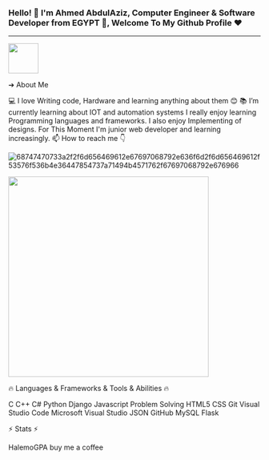 ### Hello! 👋 I'm Ahmed AbdulAziz, Computer Engineer & Software Developer from EGYPT 👋, Welcome To My Github Profile ♥
---------------------------------------------------------------------
<img src="https://user-images.githubusercontent.com/45937473/187419128-e4628d24-ac10-4473-b923-c02c8f9ebe2f.gif" width=60 height55>

➔ About Me

💻 I love Writing code, Hardware and learning anything about them 😊
📚 I’m currently learning about IOT and automation systems
I really enjoy learning Programming languages and frameworks.
I also enjoy Implementing of designs.
For This Moment I'm junior web developer and learning increasingly.
📫 How to reach me 👇



![68747470733a2f2f6d656469612e67697068792e636f6d2f6d656469612f53576f536b4e36447854737a71494b4571762f67697068792e676966](https://user-images.githubusercontent.com/45937473/186777755-c5bb49e4-c023-4cec-b3ce-73d3547b1f12.gif)


<img src="https://user-images.githubusercontent.com/45937473/186777755-c5bb49e4-c023-4cec-b3ce-73d3547b1f12.gif" width=400 height550>






      

🔥 Languages & Frameworks & Tools & Abilities 🔥

C C++ C# Python Django Javascript Problem Solving HTML5 CSS Git Visual Studio Code Microsoft Visual Studio JSON GitHub MySQL Flask

⚡ Stats ⚡



HalemoGPA buy me a coffee

